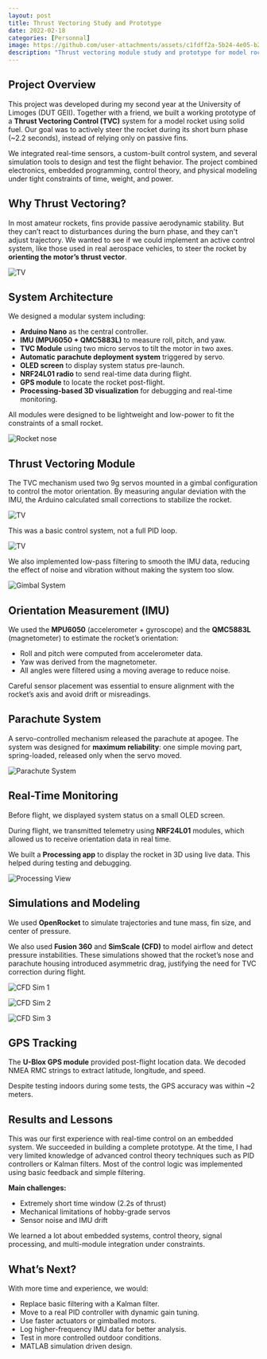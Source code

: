 ```yaml
---
layout: post
title: Thrust Vectoring Study and Prototype  
date: 2022-02-18
categories: [Personnal]
image: https://github.com/user-attachments/assets/c1fdff2a-5b24-4e05-b2a4-176d6f3d0826
description: "Thrust vectoring module study and prototype for model rockets."
---
```


## Project Overview

This project was developed during my second year at the University of Limoges (DUT GEII). Together with a friend, we built a working prototype of a **Thrust Vectoring Control (TVC)** system for a model rocket using solid fuel. Our goal was to actively steer the rocket during its short burn phase (~2.2 seconds), instead of relying only on passive fins.

We integrated real-time sensors, a custom-built control system, and several simulation tools to design and test the flight behavior. The project combined electronics, embedded programming, control theory, and physical modeling under tight constraints of time, weight, and power.


## Why Thrust Vectoring?

In most amateur rockets, fins provide passive aerodynamic stability. But they can’t react to disturbances during the burn phase, and they can't adjust trajectory. We wanted to see if we could implement an active control system, like those used in real aerospace vehicles, to steer the rocket by **orienting the motor’s thrust vector**.

![TV](/assets/posts-images/personnal/workout-app/thrust-vectoring-2.gif)


## System Architecture

We designed a modular system including:

- **Arduino Nano** as the central controller.
- **IMU (MPU6050 + QMC5883L)** to measure roll, pitch, and yaw.
- **TVC Module** using two micro servos to tilt the motor in two axes.
- **Automatic parachute deployment system** triggered by servo.
- **OLED screen** to display system status pre-launch.
- **NRF24L01 radio** to send real-time data during flight.
- **GPS module** to locate the rocket post-flight.
- **Processing-based 3D visualization** for debugging and real-time monitoring.

All modules were designed to be lightweight and low-power to fit the constraints of a small rocket.

![Rocket nose](/assets/posts-images/personnal/tv/nose.png)



## Thrust Vectoring Module

The TVC mechanism used two 9g servos mounted in a gimbal configuration to control the motor orientation. By measuring angular deviation with the IMU, the Arduino calculated small corrections to stabilize the rocket.

![TV](/assets/posts-images/personnal/workout-app/thrust-vectoring-1.gif)


This was a basic control system, not a full PID loop.

![TV](/assets/posts-images/personnal/tv/correction.png)


We also implemented low-pass filtering to smooth the IMU data, reducing the effect of noise and vibration without making the system too slow.

![Gimbal System](/assets/posts-images/personnal/tv/gimball.png)

## Orientation Measurement (IMU)

We used the **MPU6050** (accelerometer + gyroscope) and the **QMC5883L** (magnetometer) to estimate the rocket’s orientation:

- Roll and pitch were computed from accelerometer data.
- Yaw was derived from the magnetometer.
- All angles were filtered using a moving average to reduce noise.

Careful sensor placement was essential to ensure alignment with the rocket’s axis and avoid drift or misreadings.



## Parachute System

A servo-controlled mechanism released the parachute at apogee. The system was designed for **maximum reliability**: one simple moving part, spring-loaded, released only when the servo moved.

![Parachute System](/assets/posts-images/personnal/tv/parachute.png)

## Real-Time Monitoring

Before flight, we displayed system status on a small OLED screen.

During flight, we transmitted telemetry using **NRF24L01** modules, which allowed us to receive orientation data in real time.

We built a **Processing app** to display the rocket in 3D using live data. This helped during testing and debugging.

![Processing View](/assets/posts-images/personnal/tv/processing.png)


## Simulations and Modeling

We used **OpenRocket** to simulate trajectories and tune mass, fin size, and center of pressure.

We also used **Fusion 360** and **SimScale (CFD)** to model airflow and detect pressure instabilities. These simulations showed that the rocket’s nose and parachute housing introduced asymmetric drag, justifying the need for TVC correction during flight.

![CFD Sim 1](/assets/posts-images/personnal/tv/sim1.png)

![CFD Sim 2](/assets/posts-images/personnal/tv/sim2.png)

![CFD Sim 3](/assets/posts-images/personnal/tv/sim3.png)


## GPS Tracking

The **U-Blox GPS module** provided post-flight location data. We decoded NMEA RMC strings to extract latitude, longitude, and speed.

Despite testing indoors during some tests, the GPS accuracy was within ~2 meters.



## Results and Lessons

This was our first experience with real-time control on an embedded system. We succeeded in building a complete prototype. At the time, I had very limited knowledge of advanced control theory techniques such as PID controllers or Kalman filters. Most of the control logic was implemented using basic feedback and simple filtering.

**Main challenges:**

- Extremely short time window (2.2s of thrust)
- Mechanical limitations of hobby-grade servos
- Sensor noise and IMU drift

We learned a lot about embedded systems, control theory, signal processing, and multi-module integration under constraints.



## What’s Next?

With more time and experience, we would:

- Replace basic filtering with a Kalman filter.
- Move to a real PID controller with dynamic gain tuning.
- Use faster actuators or gimballed motors.
- Log higher-frequency IMU data for better analysis.
- Test in more controlled outdoor conditions.
- MATLAB simulation driven design.
